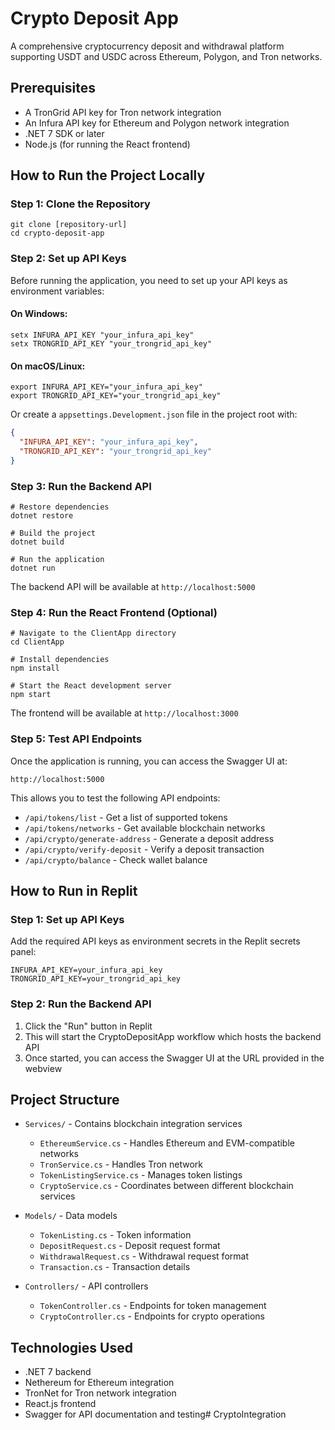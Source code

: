 # Crypto Deposit App

A comprehensive cryptocurrency deposit and withdrawal platform supporting USDT and USDC across Ethereum, Polygon, and Tron networks.

## Prerequisites

- A TronGrid API key for Tron network integration
- An Infura API key for Ethereum and Polygon network integration
- .NET 7 SDK or later
- Node.js (for running the React frontend)

## How to Run the Project Locally

### Step 1: Clone the Repository

```
git clone [repository-url]
cd crypto-deposit-app
```

### Step 2: Set up API Keys

Before running the application, you need to set up your API keys as environment variables:

#### On Windows:
```
setx INFURA_API_KEY "your_infura_api_key"
setx TRONGRID_API_KEY "your_trongrid_api_key"
```

#### On macOS/Linux:
```
export INFURA_API_KEY="your_infura_api_key"
export TRONGRID_API_KEY="your_trongrid_api_key"
```

Or create a `appsettings.Development.json` file in the project root with:
```json
{
  "INFURA_API_KEY": "your_infura_api_key",
  "TRONGRID_API_KEY": "your_trongrid_api_key"
}
```

### Step 3: Run the Backend API

```
# Restore dependencies
dotnet restore

# Build the project
dotnet build

# Run the application
dotnet run
```

The backend API will be available at `http://localhost:5000`

### Step 4: Run the React Frontend (Optional)

```
# Navigate to the ClientApp directory
cd ClientApp

# Install dependencies
npm install

# Start the React development server
npm start
```

The frontend will be available at `http://localhost:3000`

### Step 5: Test API Endpoints

Once the application is running, you can access the Swagger UI at:
```
http://localhost:5000
```

This allows you to test the following API endpoints:

- `/api/tokens/list` - Get a list of supported tokens
- `/api/tokens/networks` - Get available blockchain networks
- `/api/crypto/generate-address` - Generate a deposit address
- `/api/crypto/verify-deposit` - Verify a deposit transaction
- `/api/crypto/balance` - Check wallet balance

## How to Run in Replit

### Step 1: Set up API Keys

Add the required API keys as environment secrets in the Replit secrets panel:

```
INFURA_API_KEY=your_infura_api_key
TRONGRID_API_KEY=your_trongrid_api_key
```

### Step 2: Run the Backend API

1. Click the "Run" button in Replit
2. This will start the CryptoDepositApp workflow which hosts the backend API 
3. Once started, you can access the Swagger UI at the URL provided in the webview

## Project Structure

- `Services/` - Contains blockchain integration services
  - `EthereumService.cs` - Handles Ethereum and EVM-compatible networks
  - `TronService.cs` - Handles Tron network
  - `TokenListingService.cs` - Manages token listings
  - `CryptoService.cs` - Coordinates between different blockchain services
  
- `Models/` - Data models
  - `TokenListing.cs` - Token information
  - `DepositRequest.cs` - Deposit request format
  - `WithdrawalRequest.cs` - Withdrawal request format
  - `Transaction.cs` - Transaction details
  
- `Controllers/` - API controllers
  - `TokenController.cs` - Endpoints for token management
  - `CryptoController.cs` - Endpoints for crypto operations

## Technologies Used

- .NET 7 backend
- Nethereum for Ethereum integration
- TronNet for Tron network integration
- React.js frontend
- Swagger for API documentation and testing# CryptoIntegration
